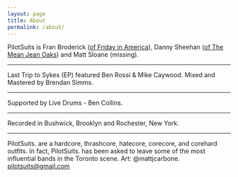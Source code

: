 ```yaml
---
layout: page
title: About
permalink: /about/
---
```


<p>PilotSuits is Fran Broderick (<a href="http://www.reverbnation.com/fridayinamerica" target="_blank">of Friday in America</a>), Danny Sheehan (<a href="http://www.themeanjeanoaks.com" target="_blank">of The Mean Jean Oaks</a>) and Matt Sloane (missing).</p>

---

Last Trip to Sykes (EP) featured Ben Rossi & Mike Caywood. 
Mixed and Mastered by Brendan Simms. 

---

Supported by Live Drums - Ben Collins. 

---

Recorded in Bushwick, Brooklyn and Rochester, New York. 

---

PilotSuits. are a hardcore, thrashcore, hatecore, corecore, and corehard outfits. In fact, PilotSuits. has been asked to leave some of the most influential bands in the Toronto scene. Art: @mattjcarbone. pilotsuits@gmail.com
